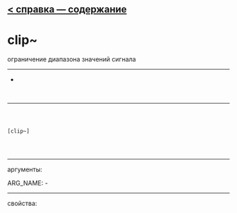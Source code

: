 [< справка — содержание](ceammc_lib.html)
---

# clip~


ограничение диапазона значений сигнала

---

-
<br>


---


```



[clip~]


            
```

---
аргументы:

ARG_NAME: -<br>

---
свойства:


